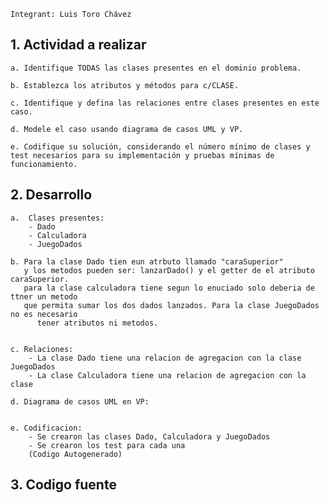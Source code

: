     Integrant: Luis Toro Chávez


## 1. Actividad a realizar
    a. Identifique TODAS las clases presentes en el dominio problema.
    
    b. Establezca los atributos y métodos para c/CLASE.
    
    c. Identifique y defina las relaciones entre clases presentes en este caso.
    
    d. Modele el caso usando diagrama de casos UML y VP.
    
    e. Codifique su solución, considerando el número mínimo de clases y test necesarios para su implementación y pruebas mínimas de funcionamiento.

## 2. Desarrollo
    a.  Clases presentes:
        - Dado
        - Calculadora
        - JuegoDados

    b. Para la clase Dado tien eun atrbuto llamado "caraSuperior"
       y los metodos pueden ser: lanzarDado() y el getter de el atributo caraSuperior.
       para la clase calculadora tiene segun lo enuciado solo deberia de ttner un metodo
       que permita sumar los dos dados lanzados. Para la clase JuegoDados no es necesario
          tener atributos ni metodos.


    c. Relaciones:
        - La clase Dado tiene una relacion de agregacion con la clase JuegoDados
        - La clase Calculadora tiene una relacion de agregacion con la clase 

    d. Diagrama de casos UML en VP:


    e. Codificacion:
        - Se crearon las clases Dado, Calculadora y JuegoDados
        - Se crearon los test para cada una
        (Codigo Autogenerado)

## 3. Codigo fuente


       